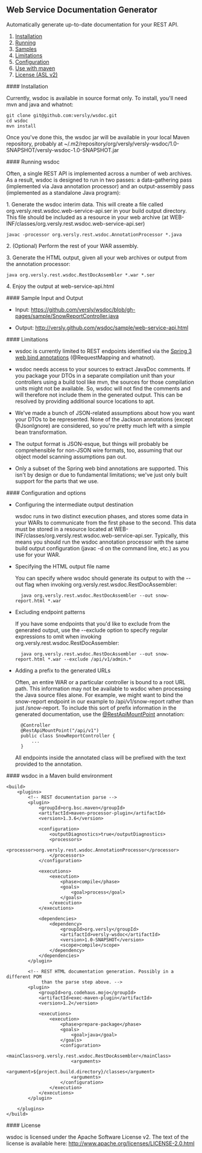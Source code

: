 ## Web Service Documentation Generator ##

Automatically generate up-to-date documentation for your REST API.

1. [Installation](#installation)
2. [Running](#running)
3. [Samples](#samples)
4. [Limitations](#limitations)
5. [Configuration](#configuration)
6. [Use with maven](#maven)
7. [License (ASL v2)](#license)

<a id="installation"/>
#### Installation

Currently, wsdoc is available in source format only. To install, you'll need mvn and java and whatnot:

    git clone git@github.com:versly/wsdoc.git
    cd wsdoc
    mvn install

Once you've done this, the wsdoc jar will be available in your local Maven repository, probably at ~/.m2/repository/org/versly/versly-wsdoc/1.0-SNAPSHOT/versly-wsdoc-1.0-SNAPSHOT.jar

<a id="running"/>
#### Running wsdoc

Often, a single REST API is implemented across a number of web archives. As a result, wsdoc is designed to run in two passes: a data-gathering pass (implemented via Java annotation processor) and an output-assembly pass (implemented as a standalone Java program):

1\. Generate the wsdoc interim data. This will create a file called org.versly.rest.wsdoc.web-service-api.ser in your build output directory. This file should be included as a resource in your web archive (at WEB-INF/classes/org.versly.rest.wsdoc.web-service-api.ser)

    javac -processor org.versly.rest.wsdoc.AnnotationProcessor *.java

2\. (Optional) Perform the rest of your WAR assembly.

3\. Generate the HTML output, given all your web archives or output from the annotation processor:

    java org.versly.rest.wsdoc.RestDocAssembler *.war *.ser

4\. Enjoy the output at web-service-api.html

<a id="samples"/>
#### Sample Input and Output

* Input: https://github.com/versly/wsdoc/blob/gh-pages/sample/SnowReportController.java

* Output: http://versly.github.com/wsdoc/sample/web-service-api.html

<a id="limitations"/>
#### Limitations

* wsdoc is currently limited to REST endpoints identified via the [Spring 3 web bind annotations](http://blog.springsource.com/2009/03/08/rest-in-spring-3-mvc/) (@RequestMapping and whatnot).

* wsdoc needs access to your sources to extract JavaDoc comments. If you package your DTOs in a separate compilation unit than your controllers using a build tool like mvn, the sources for those compilation units might not be available. So, wsdoc will not find the comments and will therefore not include them in the generated output. This can be resolved by providing additional source locations to apt.

* We've made a bunch of JSON-related assumptions about how you want your DTOs to be represented. None of the Jackson annotations (except @JsonIgnore) are considered, so you're pretty much left with a simple bean transformation.

* The output format is JSON-esque, but things will probably be comprehensible for non-JSON wire formats, too, assuming that our object model scanning assumptions pan out.

* Only a subset of the Spring web bind annotations are supported. This isn't by design or due to fundamental limitations; we've just only built support for the parts that we use.

<a id="configuration"/>
#### Configuration and options

* Configuring the intermediate output destination

  wsdoc runs in two distinct execution phases, and stores some data in your WARs to communicate from the first phase to the second. This data must be stored in a resource located at WEB-INF/classes/org.versly.rest.wsdoc.web-service-api.ser. Typically, this means you should run the wsdoc annotation processor with the same build output configuration (javac -d on the command line, etc.) as you use for your WAR.

* Specifying the HTML output file name

  You can specify where wsdoc should generate its output to with the --out flag when invoking org.versly.rest.wsdoc.RestDocAssembler:

        java org.versly.rest.wsdoc.RestDocAssembler --out snow-report.html *.war

* Excluding endpoint patterns

  If you have some endpoints that you'd like to exclude from the generated output, use the --exclude option to specify regular expressions to omit when invoking org.versly.rest.wsdoc.RestDocAssembler:

        java org.versly.rest.wsdoc.RestDocAssembler --out snow-report.html *.war --exclude /api/v1/admin.*

* Adding a prefix to the generated URLs

  Often, an entire WAR or a particular controller is bound to a root URL path. This information may not be available to wsdoc when processing the Java source files alone. For example, we might want to bind the snow-report endpoint in our example to /api/v1/snow-report rather than just /snow-report. To include this sort of prefix information in the generated documentation, use the [@RestApiMountPoint](https://github.com/versly/wsdoc/blob/master/org/versly/rest/wsdoc/RestApiMountPoint.java) annotation:

        @Controller
        @RestApiMountPoint("/api/v1")
        public class SnowReportController {
            ...
        }

    All endpoints inside the annotated class will be prefixed with the text provided to the annotation.

<a id="maven"/>
#### wsdoc in a Maven build environment

    <build>
        <plugins>
            <!-- REST documentation parse -->
            <plugin>
                <groupId>org.bsc.maven</groupId>
                <artifactId>maven-processor-plugin</artifactId>
                <version>1.3.6</version>
                
                <configuration>
                    <outputDiagnostics>true</outputDiagnostics>
                    <processors>
                        <processor>org.versly.rest.wsdoc.AnnotationProcessor</processor>            
                    </processors>
                </configuration>
                        
                <executions>
                    <execution>
                        <phase>compile</phase>
                        <goals>
                            <goal>process</goal>
                        </goals>
                    </execution>
                </executions>

                <dependencies>
                    <dependency>
                        <groupId>org.versly</groupId>
                        <artifactId>versly-wsdoc</artifactId>
                        <version>1.0-SNAPSHOT</version>
                        <scope>compile</scope>
                    </dependency>
                </dependencies>
            </plugin>

            <!-- REST HTML documentation generation. Possibly in a different POM
                 than the parse step above. -->
            <plugin>
                <groupId>org.codehaus.mojo</groupId>
                <artifactId>exec-maven-plugin</artifactId>
                <version>1.2</version>

                <executions>
                    <execution>
                        <phase>prepare-package</phase>
                        <goals>
                            <goal>java</goal>
                        </goals>
                        <configuration>
                            <mainClass>org.versly.rest.wsdoc.RestDocAssembler</mainClass>
                            <arguments>
                                <argument>${project.build.directory}/classes</argument>
                            <arguments>
                        </configuration>
                    </execution>
                </executions>
            </plugin>

        </plugins>
    </build>

<a id="license"/>
#### License

wsdoc is licensed under the Apache Software License v2. The text of the license is available here: http://www.apache.org/licenses/LICENSE-2.0.html

